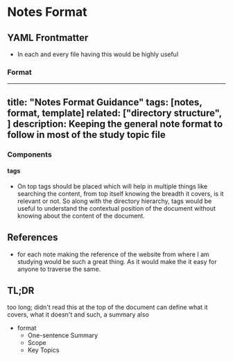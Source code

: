 # Notes Format

## YAML Frontmatter

- In each and every file having this would be highly useful

### Format

---
title: "Notes Format Guidance"
tags: [notes, format, template]
related: ["directory structure", ]
description: Keeping the general note format to follow in most of the study topic file
---

### Components

#### tags

- On top tags should be placed which will help in multiple things like searching the content, from top itself knowing the breadth it covers, is it relevant or not. So along with the directory hierarchy, tags would be useful to understand the contextual position of the document without knowing about the content of the document.

## References

- for each note making the reference of the website from where I am studying would be such a great thing. As it would make the it easy for anyone to traverse the same. 

## TL;DR

too long; didn't read this at the top of the document can define what it covers, what it doesn't and such, a summary also

- format
  - One-sentence Summary
  - Scope
  - Key Topics

